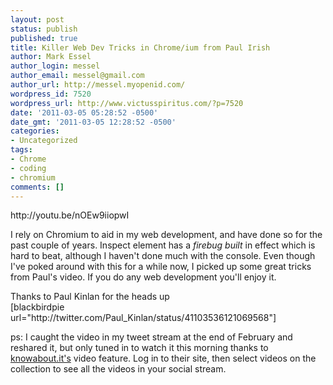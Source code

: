 ```yaml
---
layout: post
status: publish
published: true
title: Killer Web Dev Tricks in Chrome/ium from Paul Irish
author: Mark Essel
author_login: messel
author_email: messel@gmail.com
author_url: http://messel.myopenid.com/
wordpress_id: 7520
wordpress_url: http://www.victusspiritus.com/?p=7520
date: '2011-03-05 05:28:52 -0500'
date_gmt: '2011-03-05 12:28:52 -0500'
categories:
- Uncategorized
tags:
- Chrome
- coding
- chromium
comments: []
---
```

<p>http://youtu.be/nOEw9iiopwI</p>
<p>I rely on Chromium to aid in my web development, and have done so for the past couple of years. Inspect element has a <em>firebug built</em> in effect which is hard to beat, although I haven't done much with the console. Even though I've poked around with this for a while now, I picked up some great tricks from Paul's video. If you do any web development you'll enjoy it.</p>
<p>Thanks to Paul Kinlan for the heads up<br />
[blackbirdpie url="http://twitter.com/Paul_Kinlan/status/41103536121069568"]</p>
<p>ps: I caught the video in my tweet stream at the end of February and reshared it, but only tuned in to watch it this morning thanks to <a href="http://knowabout.it">knowabout.it's</a> video feature. Log in to their site, then select videos on the collection to see all the videos in your social stream.</p>
